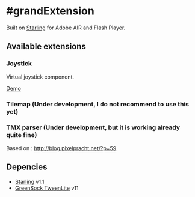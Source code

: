 #grandExtension
=======================

Built on [Starling](http://gamua.com/starling/) for Adobe AIR and Flash Player.

## Available extensions

### Joystick 

Virtual joystick component.

[Demo](http://grandroot.com/showcase/joystick/)

### Tilemap (Under development, I do not recommend to use this yet)

### TMX parser (Under development, but it is working already quite fine)

Based on : http://blog.pixelpracht.net/?p=59

## Depencies

* [Starling](http://gamua.com/starling/) v1.1
* [GreenSock TweenLite](http://www.greensock.com/tweenlite/) v11